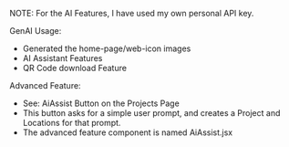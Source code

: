 NOTE: For the AI Features, I have used my own personal API key. 

GenAI Usage:
- Generated the home-page/web-icon images
- AI Assistant Features
- QR Code download Feature

Advanced Feature:
- See: AiAssist Button on the Projects Page
- This button asks for a simple user prompt, and creates a Project and Locations for that prompt.
- The advanced feature component is named AiAssist.jsx
